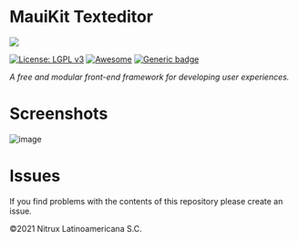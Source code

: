 # MauiKit Texteditor
![](https://mauikit.org/wp-content/uploads/2018/12/maui_project_logo.png)

[![License: LGPL v3](https://img.shields.io/badge/License-LGPL%20v3-blue.svg)](https://www.gnu.org/licenses/lgpl-3.0) [![Awesome](https://awesome.re/badge.svg)](https://awesome.re) [![Generic badge](https://img.shields.io/badge/OS-Linux-blue.svg)](https://shields.io/)

_A free and modular front-end framework for developing user experiences._

# Screenshots

![image](https://user-images.githubusercontent.com/3053525/141736660-da296044-d48c-4bf8-8fa9-f633af84855d.png)

# Issues
If you find problems with the contents of this repository please create an issue.

©2021 Nitrux Latinoamericana S.C.
